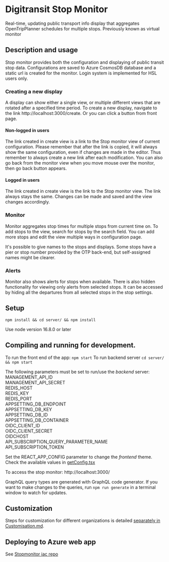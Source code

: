 # Digitransit Stop Monitor

Real-time, updating public transport info display that aggregates OpenTripPlanner schedules for multiple stops.
Previously known as virtual monitor

## Description and usage

Stop monitor provides both the configuration and displaying of public transit stop data. Configurations are saved to Azure CosmosDB database and a static url is created for the monitor. Login system is implemented for HSL users only.

### Creating a new display

A display can show either a single view, or multiple different views that are rotated after a specified time period. To create a new display, navigate to the link http://localhost:3000/create. Or you can click a button from front page.

#### Non-logged in users
The link created in create view is a link to the Stop monitor view of current configuration. Please remember that after the link is copied, it will always show the same configuration, even if changes are made in the editor. Thus remember to always create a new link after each modification. You can also go back from the monitor view
when you move mouse over the monitor, then go back button appears.

#### Logged in users
The link created in create view is the link to the Stop monitor view. The link always stays the same. Changes can be made and saved and the view changes accordingly. 

### Monitor
Monitor aggregates stop times for multiple stops from current time on. To add stops to the view, search for stops by the search field. You can add more stops and edit the view 
multiple ways in configuration page.

It's possible to give names to the stops and displays. Some stops have a pier or stop number provided by the OTP back-end, but self-assigned names might be clearer.


### Alerts

Monitor also shows alerts for stops when available. There is also hidden functionality for viewing only alerts from selected stops. It can be accessed by hiding all the departures from all selected stops in the stop settings.

## Setup

`npm install && cd server/ && npm install`

Use node version 16.8.0 or later

## Compiling and running for development.

To run the front end of the app: `npm start` To run backend server `cd server/ && npm start`

The following parameters must be set to run/use the _backend_ server:  
MANAGEMENT_API_ID  
MANAGEMENT_API_SECRET  
REDIS_HOST  
REDIS_KEY  
REDIS_PORT  
APPSETTING_DB_ENDPOINT  
APPSETTING_DB_KEY  
APPSETTING_DB_ID  
APPSETTING_DB_CONTAINER  
OIDC_CLIENT_ID  
OIDC_CLIENT_SECRET  
OIDCHOST  
API_SUBSCRIPTION_QUERY_PARAMETER_NAME  
API_SUBSCRIPTION_TOKEN  

Set the REACT_APP_CONFIG parameter to change the _frontend_ theme. Check the available values in [getConfig.tsx](https://github.com/HSLdevcom/digitransit-virtualmonitor/blob/next/src/util/getConfig.tsx)

To access the stop monitor: http://localhost:3000/

GraphQL query types are generated with GraphQL code generator. If you want to make changes to the queries, run `npm run generate` in a terminal window to watch for updates.


## Customization

Steps for customization for different organizations is detailed [separately in Customisation.md](Customization.md).

## Deploying to Azure web app

See [Stopmonitor iac repo](https://github.com/HSLdevcom/digitransit-virtualmonitor-iac/)

